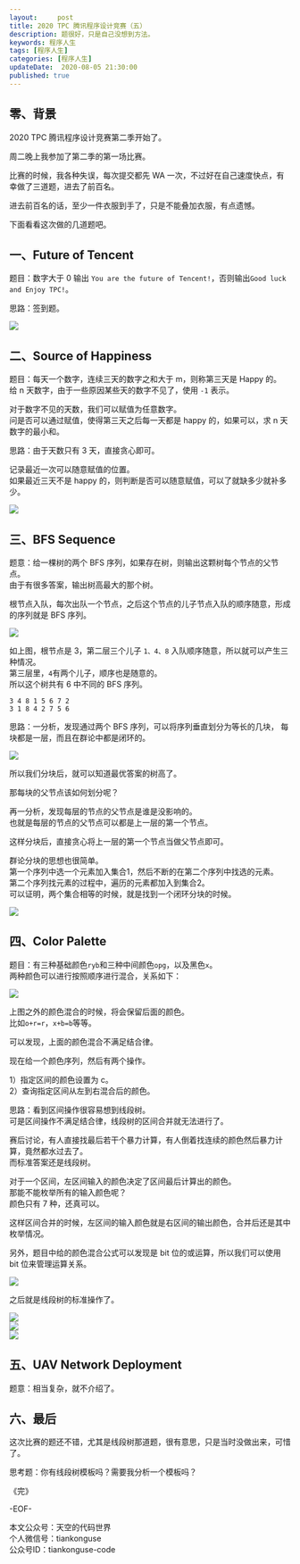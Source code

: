 ```yaml
---   
layout:     post  
title: 2020 TPC 腾讯程序设计竞赛（五）
description: 题很好，只是自己没想到方法。  
keywords: 程序人生  
tags: [程序人生]    
categories: [程序人生]  
updateDate:  2020-08-05 21:30:00  
published: true  
---  
```



## 零、背景  


2020 TPC 腾讯程序设计竞赛第二季开始了。  


周二晚上我参加了第二季的第一场比赛。  


比赛的时候，我各种失误，每次提交都先 WA 一次，不过好在自己速度快点，有幸做了三道题，进去了前百名。  


进去前百名的话，至少一件衣服到手了，只是不能叠加衣服，有点遗憾。  


下面看看这次做的几道题吧。  


## 一、Future of Tencent  


题目：数字大于 0 输出 `You are the future of Tencent!`，否则输出`Good luck and Enjoy TPC!`。  


思路：签到题。  


![](https://res2020.tiankonguse.com/images/2020/08/05/001.png)  


## 二、Source of Happiness  


题目：每天一个数字，连续三天的数字之和大于 m，则称第三天是 Happy 的。  
给 n 天数字，由于一些原因某些天的数字不见了，使用 `-1` 表示。  


对于数字不见的天数，我们可以赋值为任意数字。  
问是否可以通过赋值，使得第三天之后每一天都是 happy 的，如果可以，求 n 天数字的最小和。  


思路：由于天数只有 3 天，直接贪心即可。  


记录最近一次可以随意赋值的位置。  
如果最近三天不是 happy 的，则判断是否可以随意赋值，可以了就缺多少就补多少。  


![](https://res2020.tiankonguse.com/images/2020/08/05/002.png)  


## 三、BFS Sequence  


题意：给一棵树的两个 BFS 序列，如果存在树，则输出这颗树每个节点的父节点。  
由于有很多答案，输出树高最大的那个树。  


根节点入队，每次出队一个节点，之后这个节点的儿子节点入队的顺序随意，形成的序列就是 BFS 序列。  


![](https://res2020.tiankonguse.com/images/2020/08/05/003.png)  


如上图，根节点是 3，第二层三个儿子 `1、4、8` 入队顺序随意，所以就可以产生三种情况。  
第三层里，`4`有两个儿子，顺序也是随意的。  
所以这个树共有 6 中不同的 BFS 序列。  


```
3 4 8 1 5 6 7 2
3 1 8 4 2 7 5 6
```


思路：一分析，发现通过两个 BFS 序列，可以将序列垂直划分为等长的几块， 每块都是一层，而且在群论中都是闭环的。  


![](https://res2020.tiankonguse.com/images/2020/08/05/004.png)  


所以我们分块后，就可以知道最优答案的树高了。  


那每块的父节点该如何划分呢？  


再一分析，发现每层的节点的父节点是谁是没影响的。  
也就是每层的节点的父节点可以都是上一层的第一个节点。  


这样分块后，直接贪心将上一层的第一个节点当做父节点即可。  


群论分块的思想也很简单。  
第一个序列中选一个元素加入集合1，然后不断的在第二个序列中找选的元素。  
第二个序列找元素的过程中，遍历的元素都加入到集合2。  
可以证明，两个集合相等的时候，就是找到一个闭环分块的时候。  


![](https://res2020.tiankonguse.com/images/2020/08/05/005.png)  


## 四、Color Palette  


题目：有三种基础颜色`ryb`和三种中间颜色`opg`，以及黑色`x`。  
两种颜色可以进行按照顺序进行混合，关系如下：  


![](https://res2020.tiankonguse.com/images/2020/08/05/006.png)  


上图之外的颜色混合的时候，将会保留后面的颜色。  
比如`o+r=r`，`x+b=b`等等。  


可以发现，上面的颜色混合不满足结合律。  


现在给一个颜色序列，然后有两个操作。  


1）指定区间的颜色设置为 c。  
2）查询指定区间从左到右混合后的颜色。  


思路：看到区间操作很容易想到线段树。  
可是区间操作不满足结合律，线段树的区间合并就无法进行了。  


赛后讨论，有人直接找最后若干个暴力计算，有人倒着找连续的颜色然后暴力计算，竟然都水过去了。  
而标准答案还是线段树。  


对于一个区间，左区间输入的颜色决定了区间最后计算出的颜色。  
那能不能枚举所有的输入颜色呢？  
颜色只有 7 种，还真可以。   


这样区间合并的时候，左区间的输入颜色就是右区间的输出颜色，合并后还是其中枚举情况。  


另外，题目中给的颜色混合公式可以发现是 bit 位的或运算，所以我们可以使用 bit 位来管理运算关系。  


![](https://res2020.tiankonguse.com/images/2020/08/05/007.png)  


之后就是线段树的标准操作了。  


![](https://res2020.tiankonguse.com/images/2020/08/05/008.png)  
![](https://res2020.tiankonguse.com/images/2020/08/05/009.png)  
![](https://res2020.tiankonguse.com/images/2020/08/05/010.png)  


## 五、UAV Network Deployment  


题意：相当复杂，就不介绍了。  


## 六、最后  


这次比赛的题还不错，尤其是线段树那道题，很有意思，只是当时没做出来，可惜了。  


思考题：你有线段树模板吗？需要我分析一个模板吗？  





《完》


-EOF-  



本文公众号：天空的代码世界  
个人微信号：tiankonguse  
公众号ID：tiankonguse-code  
  

